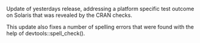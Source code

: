 Update of yesterdays release, addressing a platform specific test outcome on Solaris that
was revealed by the CRAN checks.

This update also fixes a number of spelling errors that were found with the help of
devtools::spell_check().
